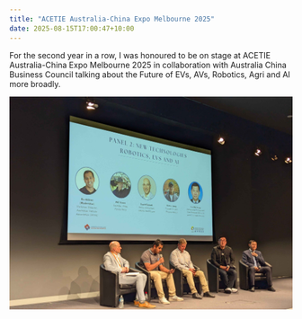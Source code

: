```yaml
---
title: "ACETIE Australia-China Expo Melbourne 2025"
date: 2025-08-15T17:00:47+10:00
---
```


For the second year in a row, I was honoured to be on stage at ACETIE Australia-China Expo Melbourne 2025 in collaboration with Australia China Business Council talking about the Future of EVs, AVs, Robotics, Agri and AI more broadly.

![2025 aus_china_expo_talk](/images/2025_aus_china_expo.jpg)
